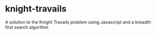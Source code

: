 # knight-travails

A solution to the Knight Travails problem using Javascript and a breadth first search algorithm
